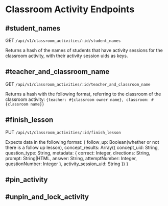 # Classroom Activity Endpoints

## #student_names
GET `/api/v1/classroom_activities/:id/student_names`

Returns a hash of the names of students that have activity sessions for the classroom activity, with their activity session uids as keys.

## #teacher_and_classroom_name
GET `/api/v1/classroom_activities/:id/teacher_and_classroom_name`

Returns a hash with the following format, referring to the classroom of the classroom activity:
`{teacher: #{classroom owner name}, classroom: #{classroom name}}`

## #finish_lesson
PUT `/api/v1/classroom_activities/:id/finish_lesson`

Expects data in the following format: {
  follow_up: Boolean(whether or not there is a follow up lesson),
  concept_results: Array({
      concept_uid: String,
      question_type: String,
      metadata: {
        correct: Integer,
        directions: String,
        prompt: String|HTML,
        answer: String,
        attemptNumber: Integer,
        questionNumber: Integer
      },
      activity_session_uid: String
    })
}

<!-- "{\"follow_up\":true,\"concept_results\":[{\"concept_uid\":\"X37oyfiNxSphA34npOb-Ig\",\"question_type\":\"lessons-slide\",\"metadata\":{\"correct\":1,\"directions\":\"Combine the sentences using one of the joining words.\",\"prompt\":\"<p>The football star leaped toward the end zone.&nbsp;</p>\\n<p>He did not score a touchdown.</p>\",\"answer\":\"The football star leaped toward the end zone, but he did not score a touchdown.\",\"attemptNumber\":1,\"questionNumber\":1},\"activity_session_uid\":\"CzdnkJa649c3eZ-Ag8udAQ\"},{\"concept_uid\":\"X37oyfiNxSphA34npOb-Ig\",\"question_type\":\"lessons-slide\",\"metadata\":{\"correct\":1,\"directions\":\"Combine the sentences using a joining word.\",\"prompt\":\"<p>The quarterback was fast.&nbsp;</p>\\n<p>The other players couldn’t catch him.&nbsp;</p>\",\"answer\":\"The quarterback was fast, but the other players couldn't catch him.\",\"attemptNumber\":1,\"questionNumber\":2},\"activity_session_uid\":\"CzdnkJa649c3eZ-Ag8udAQ\"}]}" -->

## #pin_activity


## #unpin_and_lock_activity
